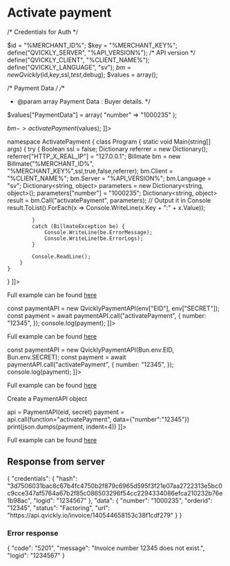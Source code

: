 # Activate payment

<include from="Snippets-PaymentAPI.md" element-id="snippet-header"></include>

<tabs>
  <tab title="%code-json%">
<code-block lang="json">
<![CDATA[
{
    "credentials": {
        "id": "%MERCHANT_ID%",
        "hash": "b8122d2e9580525e03c566264c8f5a004ed780b0f00568429dbd965fc2b2b89a7f0fd50e11d19c86a81f4bb4684eb2bac1d608653e807725b0068ce4bee3221c", 
        "version": "%API_VERSION%", 
        "client": "%CLIENT_NAME%",
        "language": "sv",
        "time": 1714827001.526806
    },
    "data": {
        "number": "12345"
    },
    "function": "activatePayment"
}
]]>
</code-block>
  </tab>

  <tab title="%code-phplegacy%">
<code-block lang="PHP">
<![CDATA[
<?php
$test = true;
$ssl = true;
$debug = false;

/* Credentials for Auth */

$id = "%MERCHANT_ID%";
$key = "%MERCHANT_KEY%";
define("QVICKLY_SERVER", "%API_VERSION%");    /* API version */
define("QVICKLY_CLIENT", "%CLIENT_NAME%");
define("QVICKLY_LANGUAGE", "sv");
$bm = new Qvickly($id,$key,$ssl,$test,$debug);
$values = array();

/* Payment Data */
/**
* @param array Payment Data : Buyer details.
  */

$values["PaymentData"] = array(
    "number" => "1000235"
);

$bm->activatePayment($values);
]]>
</code-block>
  </tab>


  <tab title="%code-csharp%">
<code-block lang="c#">
<![CDATA[
using System;
using System.Collections.Generic;
using System.Linq;
using System.Text;
using BillmateAPI;

namespace ActivatePayment
{
    class Program
    {
        static void Main(string[] args)
        {
            try
            {
                Boolean ssl = false;
                Dictionary referrer = new Dictionary();
                referrer["HTTP_X_REAL_IP"] = "127.0.0.1";
                Billmate bm = new Billmate("%MERCHANT_ID%", "%MERCHANT_KEY%",ssl,true,false,referrer);
                bm.Client = "%CLIENT_NAME%";
                bm.Server = "%API_VERSION%";
                bm.Language = "sv";
                Dictionary<string, object> parameters = new Dictionary<string, object>();
                parameters["number"] = "1000235";
                Dictionary<string, object> result = bm.Call("activatePayment", parameters);
                // Output it in Console
                result.ToList().ForEach(x => Console.WriteLine(x.Key + ":" + x.Value));

            }
            catch (BillmateException be) {
                Console.WriteLine(be.ErrorMessage);
                Console.WriteLine(be.ErrorLogs);
            }

            Console.ReadLine();
        }
    }
}
]]>
</code-block>
  </tab>
<tab title="%code-node%">
<code-block lang="javascript">
<![CDATA[
import { QvicklyPaymentAPI } from "../../PaymentAPI.js";

const paymentAPI = new QvicklyPaymentAPI(process.env.EID, process.env.SECRET);
const payment = await paymentAPI.call("activatePayment", {
    number: "12345",
});
console.log(payment);

]]>
</code-block>

Full example can be found [here](https://github.com/Billmate/QvicklyAPISamples/blob/main/Node.JS/examples/PaymentAPI/activatePayment.js)

</tab>

<tab title="%code-deno%">
<code-block lang="javascript">
<![CDATA[
import {QvicklyPaymentAPI, env} from "../../PaymentAPI.ts";

const paymentAPI = new QvicklyPaymentAPI(env["EID"], env["SECRET"]);
const payment = await paymentAPI.call("activatePayment", {
    number: "12345",
});
console.log(payment);
]]>
</code-block>

Full example can be found [here](https://github.com/Billmate/QvicklyAPISamples/blob/main/Deno/examples/PaymentAPI/activatePayment.ts)

</tab>

<tab title="%code-bun%">
<code-block lang="javascript">
<![CDATA[
import QvicklyPaymentAPI from "../../PaymentAPI";

const paymentAPI = new QvicklyPaymentAPI(Bun.env.EID, Bun.env.SECRET);
const payment = await paymentAPI.call("activatePayment", {
    number: "12345",
});
console.log(payment);
]]>
</code-block>

Full example can be found [here](https://github.com/Billmate/QvicklyAPISamples/blob/main/Bun/examples/PaymentAPI/activatePayment.ts)

</tab>

  <tab title="%code-python%">
<code-block lang="Python">
<![CDATA[
from PaymentAPI import PaymentAPI

# Create a PaymentAPI object
api = PaymentAPI(eid, secret)
payment = api.call(function="activatePayment", data={"number":"12345"})
print(json.dumps(payment, indent=4))
]]>
</code-block>

Full example can be found [here](https://github.com/Billmate/QvicklyAPISamples/blob/main/Python/examples/PaymentAPI/activatePayment.py)

  </tab>
</tabs>

## Response from server
<code-block lang="json">
{
    "credentials": {
        "hash": "3d7506031bac8c67b4fc4750b2f879c6965d595f3f21e07aa2722313e5bc0c9cce347af5764a67b2f85c086503296f54cc2294334086efca210232b76e1b98ac",
        "logid": "1234567"
    },
    "data": {
        "number": "1000235",
        "orderid": "12345",
        "status": "Factoring",
        "url": "https://api.qvickly.io/invoice/140544658153c38f1cdf279"
    }
}
</code-block>

### Error response
<code-block lang="json">
{
    "code": "5201",
    "message": "Invoice number 12345 does not exist.",
    "logid": "1234567"
}
</code-block>

<include from="Snippets-Examples.md" element-id="snippet-footer"></include>
